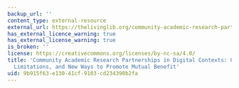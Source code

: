 ```yaml
---
backup_url: ''
content_type: external-resource
external_url: https://thelivinglib.org/community-academic-research-partnership-in-digital-contexts-opportunities-limitations-and-new-ways-to-promote-mutual-benefit/
has_external_licence_warning: true
has_external_license_warning: true
is_broken: ''
license: https://creativecommons.org/licenses/by-nc-sa/4.0/
title: 'Community Academic Research Partnerships in Digital Contexts: Opportunities,
  Limitations, and New Ways to Promote Mutual Benefit'
uid: 9b915f63-e130-41cf-9103-cd234390b2fa
---
```

